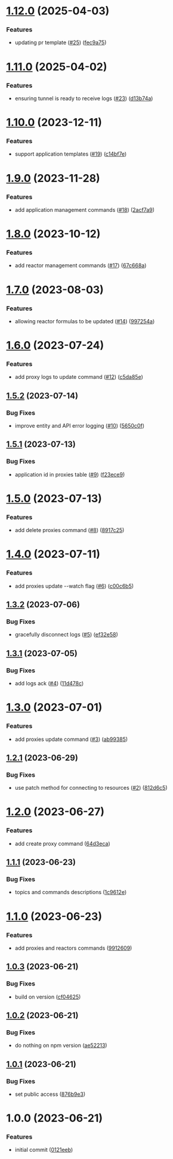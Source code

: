 # [1.12.0](https://github.com/Basis-Theory-Labs/basistheory-cli/compare/v1.11.0...v1.12.0) (2025-04-03)


### Features

* updating pr template ([#25](https://github.com/Basis-Theory-Labs/basistheory-cli/issues/25)) ([fec9a75](https://github.com/Basis-Theory-Labs/basistheory-cli/commit/fec9a7533ab9ce2f7482d6a749c0360f7f56c7ca))

# [1.11.0](https://github.com/Basis-Theory-Labs/basistheory-cli/compare/v1.10.0...v1.11.0) (2025-04-02)


### Features

* ensuring tunnel is ready to receive logs ([#23](https://github.com/Basis-Theory-Labs/basistheory-cli/issues/23)) ([d13b74a](https://github.com/Basis-Theory-Labs/basistheory-cli/commit/d13b74ab815477e3018ba0db4da74889979228df))

# [1.10.0](https://github.com/Basis-Theory-Labs/basistheory-cli/compare/v1.9.0...v1.10.0) (2023-12-11)


### Features

* support application templates ([#19](https://github.com/Basis-Theory-Labs/basistheory-cli/issues/19)) ([c14bf7e](https://github.com/Basis-Theory-Labs/basistheory-cli/commit/c14bf7e495ddb47214e947cc09bb12390ad82d89))

# [1.9.0](https://github.com/Basis-Theory-Labs/basistheory-cli/compare/v1.8.0...v1.9.0) (2023-11-28)


### Features

* add application management commands ([#18](https://github.com/Basis-Theory-Labs/basistheory-cli/issues/18)) ([2acf7a9](https://github.com/Basis-Theory-Labs/basistheory-cli/commit/2acf7a931fb38df4f02caa8573cbad119af52921))

# [1.8.0](https://github.com/Basis-Theory-Labs/basistheory-cli/compare/v1.7.0...v1.8.0) (2023-10-12)


### Features

* add reactor management commands ([#17](https://github.com/Basis-Theory-Labs/basistheory-cli/issues/17)) ([67c668a](https://github.com/Basis-Theory-Labs/basistheory-cli/commit/67c668a1ab776c899fdf2bb9e8775b1923d203f9))

# [1.7.0](https://github.com/Basis-Theory-Labs/basistheory-cli/compare/v1.6.0...v1.7.0) (2023-08-03)


### Features

* allowing reactor formulas to be updated ([#14](https://github.com/Basis-Theory-Labs/basistheory-cli/issues/14)) ([997254a](https://github.com/Basis-Theory-Labs/basistheory-cli/commit/997254a1ff21f653acc49b9d569ccfcfe570ad7f))

# [1.6.0](https://github.com/Basis-Theory-Labs/basistheory-cli/compare/v1.5.2...v1.6.0) (2023-07-24)


### Features

* add proxy logs to update command ([#12](https://github.com/Basis-Theory-Labs/basistheory-cli/issues/12)) ([c5da85e](https://github.com/Basis-Theory-Labs/basistheory-cli/commit/c5da85e661556f652360c1db94c7f69d9b8a2a36))

## [1.5.2](https://github.com/Basis-Theory-Labs/basistheory-cli/compare/v1.5.1...v1.5.2) (2023-07-14)


### Bug Fixes

* improve entity and API error logging ([#10](https://github.com/Basis-Theory-Labs/basistheory-cli/issues/10)) ([5650c0f](https://github.com/Basis-Theory-Labs/basistheory-cli/commit/5650c0f740ad785083e432c076aa34bd965f5da3))

## [1.5.1](https://github.com/Basis-Theory-Labs/basistheory-cli/compare/v1.5.0...v1.5.1) (2023-07-13)


### Bug Fixes

* application id in proxies table ([#9](https://github.com/Basis-Theory-Labs/basistheory-cli/issues/9)) ([f23ece9](https://github.com/Basis-Theory-Labs/basistheory-cli/commit/f23ece9bab1cf25d1e3c7ad020115271b92f80a7))

# [1.5.0](https://github.com/Basis-Theory-Labs/basistheory-cli/compare/v1.4.0...v1.5.0) (2023-07-13)


### Features

* add delete proxies command ([#8](https://github.com/Basis-Theory-Labs/basistheory-cli/issues/8)) ([8917c25](https://github.com/Basis-Theory-Labs/basistheory-cli/commit/8917c258079a24c837c4de52eea8b54e8416c38f))

# [1.4.0](https://github.com/Basis-Theory-Labs/basistheory-cli/compare/v1.3.2...v1.4.0) (2023-07-11)


### Features

* add proxies update --watch flag ([#6](https://github.com/Basis-Theory-Labs/basistheory-cli/issues/6)) ([c00c6b5](https://github.com/Basis-Theory-Labs/basistheory-cli/commit/c00c6b589e926ab01507331b5f08f5f51ae21a86))

## [1.3.2](https://github.com/Basis-Theory-Labs/basistheory-cli/compare/v1.3.1...v1.3.2) (2023-07-06)


### Bug Fixes

* gracefully disconnect logs ([#5](https://github.com/Basis-Theory-Labs/basistheory-cli/issues/5)) ([ef32e58](https://github.com/Basis-Theory-Labs/basistheory-cli/commit/ef32e58c9abf45b8972e5d7356af15f747eb85c8))

## [1.3.1](https://github.com/Basis-Theory-Labs/basistheory-cli/compare/v1.3.0...v1.3.1) (2023-07-05)


### Bug Fixes

* add logs ack ([#4](https://github.com/Basis-Theory-Labs/basistheory-cli/issues/4)) ([11d478c](https://github.com/Basis-Theory-Labs/basistheory-cli/commit/11d478c0055ee0dad7152974eb6bca196335d632))

# [1.3.0](https://github.com/Basis-Theory-Labs/basistheory-cli/compare/v1.2.1...v1.3.0) (2023-07-01)


### Features

* add proxies update command ([#3](https://github.com/Basis-Theory-Labs/basistheory-cli/issues/3)) ([ab99385](https://github.com/Basis-Theory-Labs/basistheory-cli/commit/ab99385c064cbcb50a097682a54839f35a6a65c6))

## [1.2.1](https://github.com/Basis-Theory-Labs/basistheory-cli/compare/v1.2.0...v1.2.1) (2023-06-29)


### Bug Fixes

* use patch method for connecting to resources ([#2](https://github.com/Basis-Theory-Labs/basistheory-cli/issues/2)) ([812d6c5](https://github.com/Basis-Theory-Labs/basistheory-cli/commit/812d6c54c61911e80f86a7a688b35f572af817e2))

# [1.2.0](https://github.com/Basis-Theory-Labs/basistheory-cli/compare/v1.1.1...v1.2.0) (2023-06-27)


### Features

* add create proxy command ([64d3eca](https://github.com/Basis-Theory-Labs/basistheory-cli/commit/64d3eca4be2ed5ed6f9b911801bf26926efcde30))

## [1.1.1](https://github.com/Basis-Theory-Labs/basistheory-cli/compare/v1.1.0...v1.1.1) (2023-06-23)


### Bug Fixes

* topics and commands descriptions ([1c9612e](https://github.com/Basis-Theory-Labs/basistheory-cli/commit/1c9612ef15d89f9d28d51f17e597c651b07aee8f))

# [1.1.0](https://github.com/Basis-Theory-Labs/basistheory-cli/compare/v1.0.3...v1.1.0) (2023-06-23)


### Features

* add proxies and reactors commands ([9912609](https://github.com/Basis-Theory-Labs/basistheory-cli/commit/9912609f7367140a1ba93f56cd7f6a59e01f956f))

## [1.0.3](https://github.com/Basis-Theory-Labs/basistheory-cli/compare/v1.0.2...v1.0.3) (2023-06-21)


### Bug Fixes

* build on version ([cf04625](https://github.com/Basis-Theory-Labs/basistheory-cli/commit/cf04625234f318db1508af97457773a3b0c8542e))

## [1.0.2](https://github.com/Basis-Theory-Labs/basistheory-cli/compare/v1.0.1...v1.0.2) (2023-06-21)


### Bug Fixes

* do nothing on npm version ([ae52213](https://github.com/Basis-Theory-Labs/basistheory-cli/commit/ae5221378387acd412407cd99405e24c02c7c531))

## [1.0.1](https://github.com/Basis-Theory-Labs/basistheory-cli/compare/v1.0.0...v1.0.1) (2023-06-21)


### Bug Fixes

* set public access ([876b9e3](https://github.com/Basis-Theory-Labs/basistheory-cli/commit/876b9e3381230777ef32cda7a9fc354b12cc5a99))

# 1.0.0 (2023-06-21)


### Features

* initial commit ([0121eeb](https://github.com/Basis-Theory-Labs/basistheory-cli/commit/0121eebec5d48db1aa6f1baa9ef7c9b944554d70))
